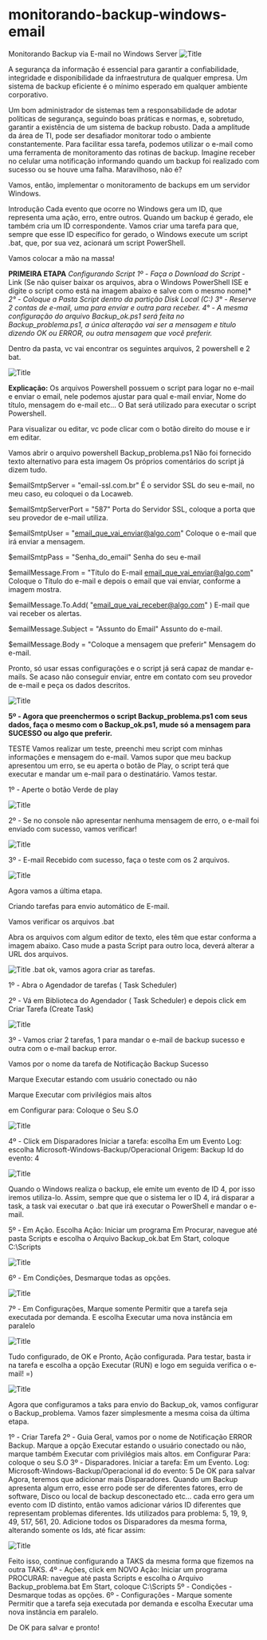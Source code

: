 # monitorando-backup-windows-email
Monitorando Backup via E-mail no Windows Server
![Title](images/logo.jfif)

A segurança da informação é essencial para garantir a confiabilidade, integridade e disponibilidade da infraestrutura de qualquer empresa. Um sistema de backup eficiente é o mínimo esperado em qualquer ambiente corporativo.

Um bom administrador de sistemas tem a responsabilidade de adotar políticas de segurança, seguindo boas práticas e normas, e, sobretudo, garantir a existência de um sistema de backup robusto. Dada a amplitude da área de TI, pode ser desafiador monitorar todo o ambiente constantemente. Para facilitar essa tarefa, podemos utilizar o e-mail como uma ferramenta de monitoramento das rotinas de backup. Imagine receber no celular uma notificação informando quando um backup foi realizado com sucesso ou se houve uma falha. Maravilhoso, não é?

Vamos, então, implementar o monitoramento de backups em um servidor Windows.

Introdução
Cada evento que ocorre no Windows gera um ID, que representa uma ação, erro, entre outros. Quando um backup é gerado, ele também cria um ID correspondente. Vamos criar uma tarefa para que, sempre que esse ID específico for gerado, o Windows execute um script .bat, que, por sua vez, acionará um script PowerShell.

Vamos colocar a mão na massa!

**PRIMEIRA ETAPA**
*Configurando Script* 
*1º - Faça o Download do Script* - Link (Se não quiser baixar os arquivos, abra o Windows PowerShell ISE e digite o script como está na imagem abaixo e salve com o mesmo nome)*
*2° - Coloque a Pasta Script dentro da partição Disk Local (C:)*
*3° - Reserve 2 contas de e-mail, uma para enviar e outra para receber.*
*4° - A mesma configuração do arquivo Backup_ok.ps1 será feita no Backup_problema.ps1, a única alteração vai ser a mensagem e titulo dizendo OK ou ERROR, ou outra mensagem que você preferir.*

Dentro da pasta, vc vai encontrar os seguintes arquivos, 2 powershell e 2 bat.

![Title](images/1.jfif)

**Explicação:** Os arquivos Powershell possuem o script para logar no e-mail e enviar o email, nele podemos ajustar para qual e-mail enviar, Nome do título, mensagem do e-mail etc...
O Bat será utilizado para executar o script Powershell.

Para visualizar ou editar, vc pode clicar com o botão direito do mouse e ir em editar.

Vamos abrir o arquivo powershell Backup_problema.ps1
Não foi fornecido texto alternativo para esta imagem
Os próprios comentários do script já dizem tudo. 

$emailSmtpServer = "email-ssl.com.br" É o servidor SSL do seu e-mail, no meu caso, eu coloquei o da Locaweb.

$emailSmtpServerPort = "587"  Porta do Servidor SSL, coloque a porta que seu provedor de e-mail utiliza.

$emailSmtpUser = "email_que_vai_enviar@algo.com" Coloque o e-mail que irá enviar a mensagem.

$emailSmtpPass = "Senha_do_email" Senha do seu e-mail

$emailMessage.From = "Título do E-mail <email_que_vai_enviar@algo.com>" Coloque o Título do e-mail e depois o email que vai enviar, conforme a imagem mostra.

$emailMessage.To.Add( "email_que_vai_receber@algo.com" ) E-mail que vai receber os alertas.

$emailMessage.Subject = "Assunto do Email" Assunto do e-mail.

$emailMessage.Body = "Coloque a mensagem que preferir" Mensagem do e-mail.

Pronto, só usar essas configurações e o script já será capaz de mandar e-mails. Se acaso não conseguir enviar, entre em contato com seu provedor de e-mail e peça os dados descritos.

![Title](images/2.jfif)

**5º - Agora que preenchermos o script Backup_problema.ps1 com seus dados, faça o mesmo com o Backup_ok.ps1, mude só a mensagem para SUCESSO ou algo que preferir.**

TESTE
Vamos realizar um teste, preenchi meu script com minhas informações e mensagem do e-mail. Vamos supor que meu backup apresentou um erro, se eu aperta o botão de Play, o script terá que executar e mandar um e-mail para o destinatário. Vamos testar.

1º - Aperte o botão Verde de play

![Title](images/2.jfif)

2º - Se no console não apresentar nenhuma mensagem de erro, o e-mail foi enviado com sucesso, vamos verificar!

![Title](images/3.jfif)

3º - E-mail Recebido com sucesso, faça o teste com os 2 arquivos.

![Title](images/4.jfif)

Agora vamos a última etapa.

Criando tarefas para envio automático de E-mail.

Vamos verificar os arquivos .bat

Abra os arquivos com algum editor de texto, eles têm que estar conforma a imagem abaixo. Caso mude a pasta Script para outro loca, deverá alterar a URL dos arquivos.

![Title](images/5.jfif)
.bat ok, vamos agora criar as tarefas.

1º - Abra o Agendador de tarefas ( Task Scheduler)

2º - Vá em Biblioteca do Agendador ( Task Scheduler) e depois click em Criar Tarefa (Create Task)

![Title](images/6.jfif)

3º - Vamos criar 2 tarefas, 1 para mandar o e-mail de backup sucesso e outra com o e-mail backup error.

Vamos por o nome da tarefa de Notificação Backup Sucesso

Marque Executar estando com usuário conectado ou não

Marque Executar com privilégios mais altos

em Configurar para: Coloque o Seu S.O

![Title](images/7.jfif)

4º - Click em Disparadores
Iniciar a tarefa: escolha Em um Evento
Log: escolha Microsoft-Windows-Backup/Operacional
Origem: Backup
Id do evento: 4

![Title](images/8.jfif)

Quando o Windows realiza o backup, ele emite um evento de ID 4, por isso iremos utiliza-lo. Assim, sempre que que o sistema ler o ID 4, irá disparar a task, a task vai executar o .bat que irá executar o PowerShell e mandar o e-mail.

5º - Em Ação.
Escolha Ação: Iniciar um programa
Em Procurar, navegue até pasta Scripts e escolha o Arquivo Backup_ok.bat
Em Start, coloque C:\Scripts

![Title](images/9.jfif)

6º - Em Condições, Desmarque todas as opções.

![Title](images/10.jfif)

7º - Em Configurações, Marque somente Permitir que a tarefa seja executada por demanda.
E escolha Executar uma nova instância em paralelo

![Title](images/11.jfif)

Tudo configurado, de OK e Pronto, Ação configurada.
Para testar, basta ir na tarefa e escolha a opção Executar (RUN) e logo em seguida verifica o e-mail! =)

![Title](images/12.jfif)

Agora que configuramos a taks para envio do Backup_ok, vamos configurar o Backup_problema.
Vamos fazer simplesmente a mesma coisa da última etapa.

1º - Criar Tarefa
2º - Guia Geral, vamos por o nome de Notificação ERROR Backup.
Marque a opção Executar estando o usuário conectado ou não, marque também Executar com privilégios mais altos. em Configurar Para: coloque o seu S.O
3º - Disparadores.
Iniciar a tarefa: Em um Evento.
Log: Microsoft-Windows-Backup/Operacional
id do evento: 5
De OK para salvar
Agora, teremos que adicionar mais Disparadores.
Quando um Backup apresenta algum erro, esse erro pode ser de diferentes fatores, erro de software, Disco ou local de backup desconectado etc... cada erro gera um evento com ID distinto, então vamos adicionar vários ID diferentes que representam problemas diferentes.
Ids utilizados para problema: 5, 19, 9, 49, 517, 561, 20.
Adicione todos os Disparadores da mesma forma, alterando somente os Ids, até ficar assim:

![Title](images/13.jfif)

Feito isso, continue configurando a TAKS da mesma forma que fizemos na outra TAKS.
4º - Ações, click em NOVO 
Ação: Iniciar um programa
PROCURAR: navegue até pasta Scripts e escolha o Arquivo Backup_problema.bat
Em Start, coloque C:\Scripts
5º - Condições - Desmarque todas as opções.
6º - Configurações - Marque somente Permitir que a tarefa seja executada por demanda e escolha Executar uma nova instância em paralelo.

De OK para salvar e pronto!
